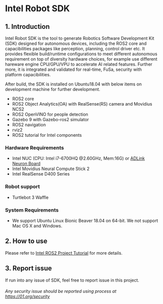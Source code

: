 # Intel Robot SDK

## 1. Introduction
Intel Robot SDK is the tool to generate Robotics Software Development Kit (SDK) designed for autonomous devices, including the ROS2 core and capacibilities packages like perception, planning, control driver etc. It provides flexible build/runtime configurations to meet different autonomous requirement on top of diversity hardware choices, for example use different hareware engine CPU/GPU/VPU to accelerate AI related features. Further more, it is integrated and validated for real-time, FuSa, security with platform capacibilities.

After build, the SDK is installed on Ubuntu18.04 with below items on development machine for further development.
* ROS2 core
* ROS2 Object Analytics(OA) with RealSense(RS) camera and Movidius NCS2
* ROS2 OpenVINO for people detection
* Gazebo 9 with Gazebo-ros2 simulator
* ROS2 navigation
* rviz2
* ROS2 tutorial for Intel components

### Hardware Requirements
* Intel NUC (CPU: Intel i7-6700HQ @2.60GHz, Mem:16G) or [ADLink Neuron Board](https://neuron.adlinktech.com/en/)
* Intel Movidius Neural Compute Stick 2
* Intel RealSense D400 Series

### Robot support
* Turtlebot 3 Waffle

### System Requirements
* We support Ubuntu Linux Bionic Beaver 18.04 on 64-bit. We not support Mac OS X and Windows.

## 2. How to use
Please refer to [Intel ROS2 Project Tutorial](https://intel.github.io/robot_sdk/) for more details.

## 3. Report issue
If run into any issue of SDK, feel free to report issue in this project.

###### *Any security issue should be reported using process at https://01.org/security*
